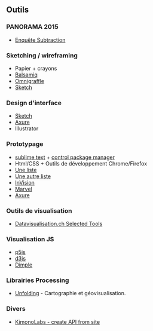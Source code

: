 ## Outils

### PANORAMA 2015
* [Enquête Subtraction](http://tools.subtraction.com)

### Sketching / wireframing
* Papier + crayons
* [Balsamiq](https://balsamiq.com)
* [Omnigraffle](https://www.omnigroup.com/omnigraffle)
* [Sketch](http://sketchapp.com/)

### Design d'interface
* [Sketch](http://www.sketchapp.com)
* [Axure](http://www.axure.com/fr)
* Illustrator

### Prototypage
* [sublime text](http://www.sublimetext.com/) + [control package manager](https://packagecontrol.io/installation)
* Html/CSS + Outils de développement Chrome/Firefox
* [Une liste](http://www.cooper.com/prototyping-tools)
* [Une autre liste](http://prototypingtools.co/)
* [InVision](http://www.invisionapp.com)
* [Marvel](https://marvelapp.com)
* [Axure](http://www.axure.com/fr)

### Outils de visualisation
* [Datavisualisation.ch Selected Tools](http://selection.datavisualization.ch/)

### Visualisation JS
* [p5js](http://p5js.org/)
* [d3js](http://d3js.org)
* [Dimple](http://dimplejs.org)

### Librairies Processing
* [Unfolding](http://unfoldingmaps.org/) - Cartographie et géovisualisation.

### Divers
* [KimonoLabs - create API from site](https://www.kimonolabs.com/)
